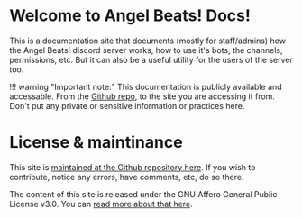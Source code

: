 # Welcome to Angel Beats! Docs!

This is a documentation site that documents (mostly for staff/admins) how the Angel Beats! discord server works, how to use it's bots, the channels, permissions, etc. But it can also be a useful utility for the users of the server too.

!!! warning "Important note:"
    This documentation is publicly available and accessable. From the [Github repo](https://github.com/KanChiMoe/AngelDocs), to the site you are accessing it from. Don't put any private or sensitive information or practices here.
	
# License & maintinance

This site is [maintained at the Github repository here](https://github.com/KanChiMoe/AngelDocs). If you wish to contribute, notice any errors, have comments, etc, do so there.

The content of this site is released under the GNU Affero General Public License v3.0. You can [read more about that here](https://github.com/KanChiMoe/AngelDocs/blob/master/LICENSE).